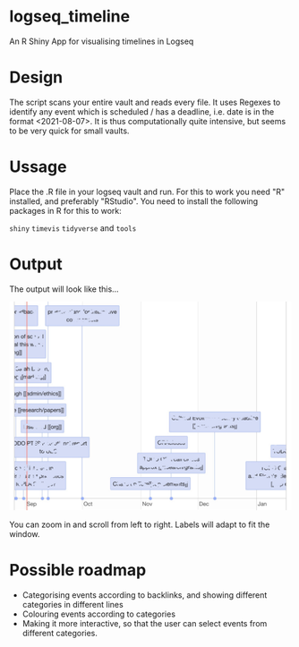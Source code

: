 # logseq_timeline

An R Shiny App for visualising timelines in Logseq

# Design

The script scans your entire vault and reads every file. It uses Regexes to identify any event which is scheduled / has a deadline, i.e. date is in the format <2021-08-07>. It is thus computationally quite intensive, but seems to be very quick for small vaults.

# Ussage

Place the .R file in your logseq vault and run. For this to work you need "R" installed, and preferably "RStudio". You need to install the following packages in R for this to work:

`shiny` `timevis` `tidyverse` and `tools`

# Output

The output will look like this...

![](picture.jpg)

You can zoom in and scroll from left to right. Labels will adapt to fit the window.

# Possible roadmap

- Categorising events according to backlinks, and showing different categories in different lines
- Colouring events according to categories
- Making it more interactive, so that the user can select events from different categories.